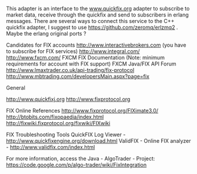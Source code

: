 This adapter is an interface to the www.quickfix.org adapter to subscribe to market data, receive through the quickfix and send to subscribers in erlang messages. There are several ways to connect this service to the C++ quickfix adapter, I suggest to use https://github.com/zeromq/erlzmq2 . Maybe the erlang original ports ?




Candidates for FIX accounts
http://www.interactivebrokers.com (you have to subscribe for FIX services)
http://www.integral.com/
http://www.fxcm.com/
FXCM FIX Documentation (Note: minimum requirements for account with FIX support)
    FXCM Java/FIX API Forum
    http://www.lmaxtrader.co.uk/api-trading/fix-protocol
http://www.mbtrading.com/developersMain.aspx?page=fix


General

http://www.quickfixj.org
http://www.fixprotocol.org


FIX Online References
http://www.fixprotocol.org/FIXimate3.0/
http://btobits.com/fixopaedia/index.html
http://fixwiki.fixprotocol.org/fixwiki/FIXwiki

FIX Troubleshooting Tools
QuickFIX Log Viewer - http://www.quickfixengine.org/download.html
ValidFIX - Online FIX analyzer - http://www.validfix.com/index.html


For more information, access the Java - AlgoTrader - Project:
https://code.google.com/p/algo-trader/wiki/FixIntegration

